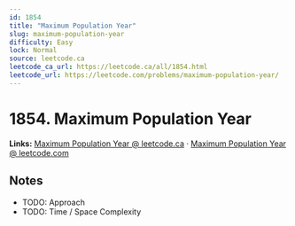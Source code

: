 ```yaml
--- 
id: 1854
title: "Maximum Population Year"
slug: maximum-population-year
difficulty: Easy
lock: Normal
source: leetcode.ca
leetcode_ca_url: https://leetcode.ca/all/1854.html
leetcode_url: https://leetcode.com/problems/maximum-population-year/
---
```


# 1854. Maximum Population Year

**Links:** [Maximum Population Year @ leetcode.ca](https://leetcode.ca/all/1854.html) · [Maximum Population Year @ leetcode.com](https://leetcode.com/problems/maximum-population-year/)

## Notes
- TODO: Approach
- TODO: Time / Space Complexity
